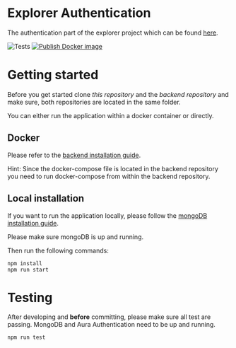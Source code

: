 # Explorer Authentication
The authentication part of the explorer project which can be found [here](https://github.com/teco-kit/explorer/blob/master/README.md).

![Tests](https://github.com/teco-kit/explorer-auth/workflows/Tests/badge.svg?branch=master)
[![Publish Docker image](https://github.com/teco-kit/explorer-auth/actions/workflows/publishDocker.yml/badge.svg)](https://github.com/teco-kit/explorer-auth/actions/workflows/publishDocker.yml)

# Getting started
Before you get started clone *this repository* and the *backend repository* 
and make sure, both repositories are located in the same folder.

You can either run the application within a docker container or directly.

## Docker 
Please refer to the <a href="https://github.com/teco-kit/explorer-backend">backend installation guide</a>. 

Hint: Since the docker-compose file is located in the backend repository you need to 
run docker-compose from within the backend repository.

## Local installation
If you want to run the application locally, please follow the 
<a href="https://docs.mongodb.com/manual/installation/">mongoDB installation guide</a>.

Please make sure mongoDB is up and running.

Then run the following commands:
                                                                     
```
npm install
npm run start
```

# Testing
After developing and **before** committing, please make sure all test are passing. MongoDB and Aura Authentication
need to be up and running.

```
npm run test
```
